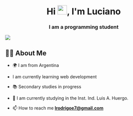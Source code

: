 <h1 align="center">Hi <img src="https://raw.githubusercontent.com/MartinHeinz/MartinHeinz/master/wave.gif" width="30px">, I'm Luciano</h1>
<h3 align="center">I am a programming student</h3>
<a href="#" align="center"><img width="auto" height="auto" src="https://i.imgur.com/6QNkc3F.gif" height="200px"/></a>

## 🙋‍♂️ About Me

- 🌍 I am from Argentina

-   I am currently learning web development

- 📚 Secondary studies in progress

- 🎯 I am currently studying in the Inst. Ind. Luis A. Huergo.

- 📫 How to reach me **lrodrigoe7@gmail.com**

